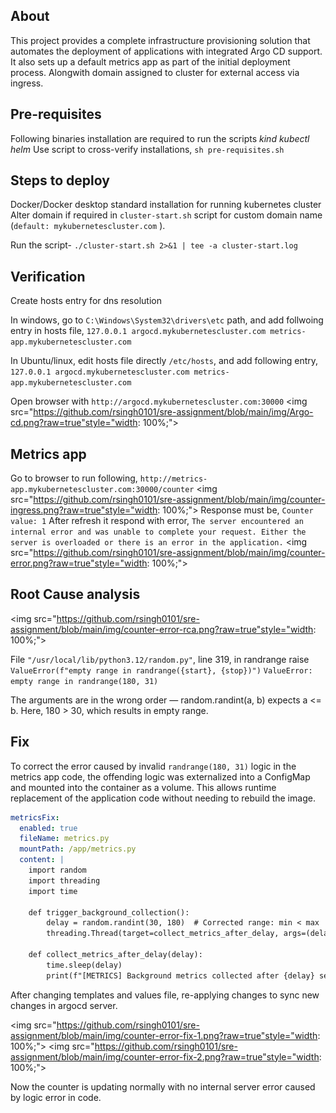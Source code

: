 ## About
This project provides a complete infrastructure provisioning solution that automates the deployment of applications with integrated Argo CD support. It also sets up a default metrics app as part of the initial deployment process. Alongwith domain assigned to cluster for external access via ingress.

## Pre-requisites
Following binaries installation are required to run the scripts
*kind*
*kubectl*
*helm*
Use script to cross-verify installations,
```sh pre-requisites.sh```

## Steps to deploy
Docker/Docker desktop standard installation for running kubernetes cluster
Alter domain if required in ```cluster-start.sh``` script for custom domain name (```default: mykubernetescluster.com``` ).

Run the script-
```./cluster-start.sh 2>&1 | tee -a cluster-start.log```

## Verification
Create hosts entry for dns resolution

In windows, go to ```C:\Windows\System32\drivers\etc``` path, and add follwoing entry in hosts file,
````127.0.0.1 argocd.mykubernetescluster.com metrics-app.mykubernetescluster.com````

In Ubuntu/linux, edit hosts file directly ```/etc/hosts```, and add following entry,
```127.0.0.1 argocd.mykubernetescluster.com metrics-app.mykubernetescluster.com```

Open browser with 
    ```http://argocd.mykubernetescluster.com:30000```
<img src="https://github.com/rsingh0101/sre-assignment/blob/main/img/Argo-cd.png?raw=true"style="width: 100%;">
## Metrics app 

Go to browser to run following,
```http://metrics-app.mykubernetescluster.com:30000/counter```
<img src="https://github.com/rsingh0101/sre-assignment/blob/main/img/counter-ingress.png?raw=true"style="width: 100%;">
Response must be,
```Counter value: 1```
After refresh it respond with error,
```The server encountered an internal error and was unable to complete your request. Either the server is overloaded or there is an error in the application.```
<img src="https://github.com/rsingh0101/sre-assignment/blob/main/img/counter-error.png?raw=true"style="width: 100%;">

## Root Cause analysis

<img src="https://github.com/rsingh0101/sre-assignment/blob/main/img/counter-error-rca.png?raw=true"style="width: 100%;">

File ```"/usr/local/lib/python3.12/random.py"```, line 319, in randrange
    raise ```ValueError(f"empty range in randrange({start}, {stop})")```
```ValueError: empty range in randrange(180, 31)```


The arguments are in the wrong order — random.randint(a, b) expects a <= b. Here, 180 > 30, which results in empty range.

## Fix

To correct the error caused by invalid ```randrange(180, 31)``` logic in the metrics app code, the offending logic was externalized into a ConfigMap and mounted into the container as a volume. This allows runtime replacement of the application code without needing to rebuild the image.

```yaml
metricsFix:
  enabled: true
  fileName: metrics.py
  mountPath: /app/metrics.py
  content: |
    import random
    import threading
    import time

    def trigger_background_collection():
        delay = random.randint(30, 180)  # Corrected range: min < max
        threading.Thread(target=collect_metrics_after_delay, args=(delay,)).start()

    def collect_metrics_after_delay(delay):
        time.sleep(delay)
        print(f"[METRICS] Background metrics collected after {delay} seconds")

```
After changing templates and values file, re-applying changes to sync new changes in argocd server.

<img src="https://github.com/rsingh0101/sre-assignment/blob/main/img/counter-error-fix-1.png?raw=true"style="width: 100%;">
<img src="https://github.com/rsingh0101/sre-assignment/blob/main/img/counter-error-fix-2.png?raw=true"style="width: 100%;">

Now the counter is updating normally with no internal server error caused by logic error in code.
